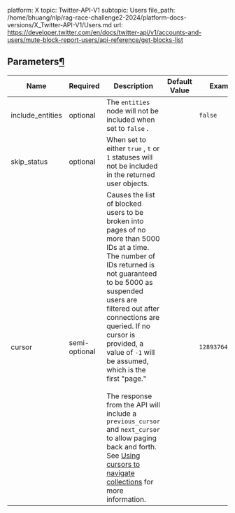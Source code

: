 platform: X
topic: Twitter-API-V1
subtopic: Users
file_path: /home/bhuang/nlp/rag-race-challenge2-2024/platform-docs-versions/X_Twitter-API-V1/Users.md
url: https://developer.twitter.com/en/docs/twitter-api/v1/accounts-and-users/mute-block-report-users/api-reference/get-blocks-list

## Parameters[¶](#parameters "Permalink to this headline")

| Name | Required | Description | Default Value | Example |
| --- | --- | --- | --- | --- |
| include\_entities | optional | The `entities` node will not be included when set to `false` . |     | `false` |
| skip\_status | optional | When set to either `true` , `t` or `1` statuses will not be included in the returned user objects. |     |     |
| cursor | semi-optional | Causes the list of blocked users to be broken into pages of no more than 5000 IDs at a time. The number of IDs returned is not guaranteed to be 5000 as suspended users are filtered out after connections are queried. If no cursor is provided, a value of `-1` will be assumed, which is the first "page."<br><br>The response from the API will include a `previous_cursor` and `next_cursor` to allow paging back and forth. See [Using cursors to navigate collections](https://developer.twitter.com/en/docs/basics/cursoring) for more information. |     | `12893764510938` |